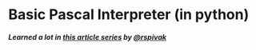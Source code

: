 # Basic Pascal Interpreter (in python)

##### Learned a lot in [this article series](https://ruslanspivak.com/lsbasi-part1/) by [@rspivak](https://github.com/rspivak)
